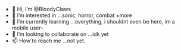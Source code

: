 - 👋 Hi, I’m @BloodyClaws
- 👀 I’m interested in ...sonic, horror, combat +more
- 🌱 I’m currently learning ...everything, i shouldnt even be here, im a mobile user-
- 💞️ I’m looking to collaborate on ...idk yet
- 📫 How to reach me ...not yet.

<!---
BloodyClaws/BloodyClaws is a ✨ special ✨ repository because its `README.md` (this file) appears on your GitHub profile.
You can click the Preview link to take a look at your changes.
--->
